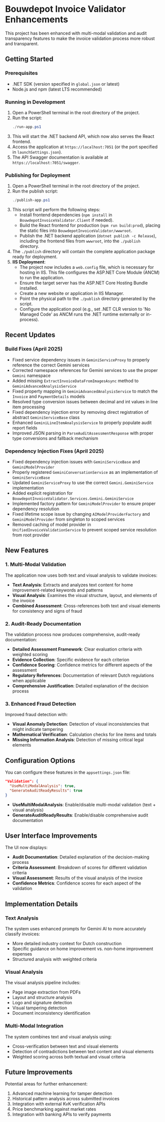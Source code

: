 # Bouwdepot Invoice Validator Enhancements

This project has been enhanced with multi-modal validation and audit transparency features to make the invoice validation process more robust and transparent.

## Getting Started

### Prerequisites

- .NET SDK (version specified in `global.json` or latest)
- Node.js and npm (latest LTS recommended)

### Running in Development

1.  Open a PowerShell terminal in the root directory of the project.
2.  Run the script:
    ```powershell
    ./run-app.ps1
    ```
3.  This will start the .NET backend API, which now also serves the React frontend.
4.  Access the application at `https://localhost:7051` (or the port specified in `launchSettings.json`).
5.  The API Swagger documentation is available at `https://localhost:7051/swagger`.

### Publishing for Deployment

1.  Open a PowerShell terminal in the root directory of the project.
2.  Run the publish script:
    ```powershell
    ./publish-app.ps1
    ```
3.  This script will perform the following steps:
    - Install frontend dependencies (`npm install` in `BouwdepotInvoiceValidator.Client` if needed).
    - Build the React frontend for production (`npm run build:prod`), placing the static files into `BouwdepotInvoiceValidator/wwwroot`.
    - Publish the .NET backend application (`dotnet publish -c Release`), including the frontend files from `wwwroot`, into the `./publish` directory.
4.  The `./publish` directory will contain the complete application package ready for deployment.
5.  **IIS Deployment**:
    - The project now includes a `web.config` file, which is necessary for hosting in IIS. This file configures the ASP.NET Core Module (ANCM) to run the application.
    - Ensure the target server has the ASP.NET Core Hosting Bundle installed.
    - Create a new website or application in IIS Manager.
    - Point the physical path to the `./publish` directory generated by the script.
    - Configure the application pool (e.g., set .NET CLR version to 'No Managed Code' as ANCM runs the .NET runtime externally or in-process).

## Recent Updates

### Build Fixes (April 2025)

- Fixed service dependency issues in `GeminiServiceProxy` to properly reference the correct Gemini services
- Corrected namespace references for Gemini services to use the proper `Gemini` namespace
- Added missing `ExtractInvoiceDataFromImagesAsync` method to `GeminiAdvancedAnalysisService`
- Fixed property mapping in `GeminiAdvancedAnalysisService` to match the `Invoice` and `PaymentDetails` models
- Resolved type conversion issues between decimal and int values in line item processing
- Fixed dependency injection error by removing direct registration of abstract `GeminiServiceBase` class
- Enhanced `GeminiLineItemAnalysisService` to properly populate audit report fields
- Improved JSON parsing in `ParseAuditAssessmentResponse` with proper type conversions and fallback mechanism

### Dependency Injection Fixes (April 2025)

- Fixed dependency injection issues with `GeminiServiceBase` and `GeminiModelProvider`
- Properly registered `GeminiConversationService` as an implementation of `GeminiServiceBase`
- Updated `GeminiServiceProxy` to use the correct `Gemini.GeminiService` implementation
- Added explicit registration for `BouwdepotInvoiceValidator.Services.Gemini.GeminiService`
- Implemented factory pattern for `GeminiModelProvider` to ensure proper dependency resolution
- Fixed lifetime scope issue by changing `AIModelProviderFactory` and `GeminiModelProvider` from singleton to scoped services
- Removed caching of model provider in `UnifiedInvoiceValidationService` to prevent scoped service resolution from root provider

## New Features

### 1. Multi-Modal Validation

The application now uses both text and visual analysis to validate invoices:

- **Text Analysis**: Extracts and analyzes text content for home improvement-related keywords and patterns
- **Visual Analysis**: Examines the visual structure, layout, and elements of the invoice
- **Combined Assessment**: Cross-references both text and visual elements for consistency and signs of fraud

### 2. Audit-Ready Documentation

The validation process now produces comprehensive, audit-ready documentation:

- **Detailed Assessment Framework**: Clear evaluation criteria with weighted scoring
- **Evidence Collection**: Specific evidence for each criterion
- **Confidence Scoring**: Confidence metrics for different aspects of the assessment
- **Regulatory References**: Documentation of relevant Dutch regulations when applicable
- **Comprehensive Justification**: Detailed explanation of the decision process

### 3. Enhanced Fraud Detection

Improved fraud detection with:

- **Visual Anomaly Detection**: Detection of visual inconsistencies that might indicate tampering
- **Mathematical Verification**: Calculation checks for line items and totals
- **Missing Information Analysis**: Detection of missing critical legal elements

## Configuration Options

You can configure these features in the `appsettings.json` file:

```json
"Validation": {
  "UseMultiModalAnalysis": true,
  "GenerateAuditReadyResults": true
}
```

- **UseMultiModalAnalysis**: Enable/disable multi-modal validation (text + visual analysis)
- **GenerateAuditReadyResults**: Enable/disable comprehensive audit documentation

## User Interface Improvements

The UI now displays:

- **Audit Documentation**: Detailed explanation of the decision-making process
- **Criteria Assessment**: Breakdown of scores for different validation criteria
- **Visual Assessment**: Results of the visual analysis of the invoice
- **Confidence Metrics**: Confidence scores for each aspect of the validation

## Implementation Details

### Text Analysis

The system uses enhanced prompts for Gemini AI to more accurately classify invoices:

- More detailed industry context for Dutch construction
- Specific guidance on home improvement vs. non-home improvement expenses
- Structured analysis with weighted criteria

### Visual Analysis

The visual analysis pipeline includes:

- Page image extraction from PDFs
- Layout and structure analysis
- Logo and signature detection
- Visual tampering detection
- Document inconsistency identification

### Multi-Modal Integration

The system combines text and visual analysis using:

- Cross-verification between text and visual elements
- Detection of contradictions between text content and visual elements
- Weighted scoring across both textual and visual criteria

## Future Improvements

Potential areas for further enhancement:

1. Advanced machine learning for tamper detection
2. Historical pattern analysis across submitted invoices
3. Integration with external KvK verification APIs
4. Price benchmarking against market rates
5. Integration with banking APIs to verify payments
